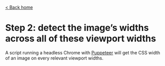 [< Back home](/responsive-image-widths/)

# Step 2: detect the image’s widths across all of these viewport widths

A script running a headless Chrome with [Puppeteer](https://developers.google.com/web/tools/puppeteer/) will get the CSS width of an image on every relevant viewport widths.
